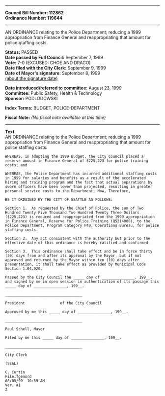 * * * * *  
  
**Council Bill Number: [](#h0)[](#h2)112862**   
**Ordinance Number: 119644**  
  
* * * * *  
  
AN ORDINANCE relating to the Police Department; reducing a 1999 appropriation from Finance General and reappropriating that amount for police qtaffing costs.  
  
**Status:** PASSED   
**Date passed by Full Council:** September 7, 1999   
**Vote:** 7-0 (EXCUSED: CHOE AND DRAGO)   
**Date filed with the City Clerk:** September 9, 1999   
**Date of Mayor's signature:** September 8, 1999   
[(about the signature date)](/~public/approvaldate.htm)   
  
  
**Date introduced/referred to committee:** August 23, 1999   
**Committee:** Public Safety, Health & Technology   
**Sponsor:** PODLODOWSKI   
  
**Index Terms:** BUDGET, POLICE-DEPARTMENT  
  
**Fiscal Note:** *(No fiscal note available at this time)*  
  
* * * * *  
  
**Text**  
    AN ORDINANCE relating to the Police Department; reducing a 1999  
    appropriation from Finance General and reappropriating that amount for  
    police staffing costs.  
  
    WHEREAS, in adopting the 1999 Budget, the City Council placed a  
    reserve amount in Finance General of $225,223 for police training  
    costs; and  
  
    WHEREAS, the Police Department has incurred additional staffing costs  
    in 1999 for salaries and benefits as a result of the accelerated  
    hiring and training program and the fact that actual separations by  
    sworn officers have been lower than projected, resulting in greater  
    personal service costs to the Department; Now, Therefore,  
  
    BE IT ORDAINED BY THE CITY OF SEATTLE AS FOLLOWS:  
  
    Section 1.  As requested by the Chief of Police, the sum of Two  
    Hundred Twenty Five Thousand Two Hundred Twenty Three Dollars  
    ($225,223) is reduced and reappropriated from the 1999 appropriation  
    in Finance General, Reserve for Police Training (Q5214000), to the  
    Police Department, Program Category P40, Operations Bureau, for police  
    staffing costs.  
  
    Section 2.  Any act consistent with the authority but prior to the  
    effective date of this ordinance is hereby ratified and confirmed.  
  
    Section 3.  This ordinance shall take effect and be in force thirty  
    (30) days from and after its approval by the Mayor, but if not  
    approved and returned by the Mayor within ten (10) days after  
    presentation, it shall take effect as provided by Municipal Code  
    Section 1.04.020.  
  
    Passed by the City Council the _____ day of _______________, 199__,  
    and signed by me in open session in authentication of its passage this  
    _____ day of _______________, 199__.  
  
    ___________________________________  
  
    President                of the City Council  
  
    Approved by me this _____ day of _______________, 199__.  
  
    ___________________________________  
  
    Paul Schell, Mayor  
  
    Filed by me this _____ day of _______________, 199__.  
  
    ___________________________________  
  
    City Clerk  
  
    (SEAL)  
  
    C. Curtin  
    File:fgenord  
    08/05/99  10:59 AM  
    Ver. #1  
    2  
